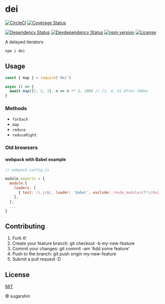 # dei

[![CircleCI][circleci-image]][circleci-url]
[![Coverage Status][coveralls-image]][coveralls-url]

[![Dependency Status][david-image]][david-url]
[![Devdependency Status][david-dev-image]][david-dev-url]
[![npm version][npm-image]][npm-url]
[![License][license-image]][license-url]

A delayed iterators

```sh
npm i dei
```

## Usage

```js
const { map } = require('dei')

async () => {
  await map([1, 2, 3], n => n ** 2, 100) // [1, 4, 9] After 300ms
}
```

### Methods

- `forEach`
- `map`
- `reduce`
- `reduceRight`

### Old browsers

#### webpack with Babel example

```js
// webpack.config.js

module.exports = {
  module:{
    loaders: [
      { test: /\.js$/, loader: 'babel', exclude: /node_modules(?!\/dei)/ },
    ],
  },
  ...
}
```

## Contributing

1. Fork it!
2. Create your feature branch: git checkout -b my-new-feature
3. Commit your changes: git commit -am 'Add some feature'
4. Push to the branch: git push origin my-new-feature
5. Submit a pull request :D

## License

[MIT][license-url]

© sugarshin

[circleci-image]: https://circleci.com/gh/sugarshin/dei/tree/master.svg?style=svg&circle-token=65ad85a8639d11a0253d47b371f2d80387ffb137
[circleci-url]: https://circleci.com/gh/sugarshin/dei/tree/master
[coveralls-image]: https://coveralls.io/repos/github/sugarshin/dei/badge.svg?branch=master
[coveralls-url]: https://coveralls.io/github/sugarshin/dei?branch=master
[npm-image]: https://img.shields.io/npm/v/dei.svg?style=flat-square
[npm-url]: https://www.npmjs.org/package/dei
[david-image]: https://david-dm.org/sugarshin/dei.svg?style=flat-square
[david-url]: https://david-dm.org/sugarshin/dei
[david-dev-image]: https://david-dm.org/sugarshin/dei/dev-status.svg?style=flat-square
[david-dev-url]: https://david-dm.org/sugarshin/dei#info=devDependencies
[license-image]: https://img.shields.io/:license-mit-blue.svg?style=flat-square
[license-url]: https://sugarshin.mit-license.org/a
